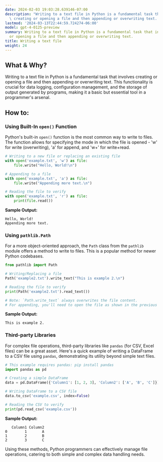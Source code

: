 ```yaml
---
date: 2024-02-03 19:03:28.639146-07:00
description: "Writing to a text file in Python is a fundamental task that involves\
  \ creating or opening a file and then appending or overwriting text. This functionality\u2026"
lastmod: '2024-03-13T22:44:59.724274-06:00'
model: gpt-4-0125-preview
summary: Writing to a text file in Python is a fundamental task that involves creating
  or opening a file and then appending or overwriting text.
title: Writing a text file
weight: 24
---
```


## What & Why?
Writing to a text file in Python is a fundamental task that involves creating or opening a file and then appending or overwriting text. This functionality is crucial for data logging, configuration management, and the storage of output generated by programs, making it a basic but essential tool in a programmer's arsenal.

## How to:
### Using Built-In `open()` Function
Python's built-in `open()` function is the most common way to write to files. The function allows for specifying the mode in which the file is opened - 'w' for write (overwriting), 'a' for append, and 'w+' for write+read.

```python
# Writing to a new file or replacing an existing file
with open('example.txt', 'w') as file:
    file.write("Hello, World!\n")

# Appending to a file
with open('example.txt', 'a') as file:
    file.write("Appending more text.\n")

# Reading the file to verify
with open('example.txt', 'r') as file:
    print(file.read())
```
**Sample Output:**
```
Hello, World!
Appending more text.
```
### Using `pathlib.Path`
For a more object-oriented approach, the `Path` class from the `pathlib` module offers a method to write to files. This is a popular method for newer Python codebases.

```python
from pathlib import Path

# Writing/Replacing a file
Path('example2.txt').write_text("This is example 2.\n")

# Reading the file to verify
print(Path('example2.txt').read_text())

# Note: `Path.write_text` always overwrites the file content. 
# For appending, you'll need to open the file as shown in the previous section.
```
**Sample Output:**
```
This is example 2.
```

### Third-party Libraries
For complex file operations, third-party libraries like `pandas` (for CSV, Excel files) can be a great asset. Here's a quick example of writing a DataFrame to a CSV file using `pandas`, demonstrating its utility beyond simple text files.

```python
# This example requires pandas: pip install pandas
import pandas as pd

# Creating a simple DataFrame
data = pd.DataFrame({'Column1': [1, 2, 3], 'Column2': ['A', 'B', 'C']})

# Writing DataFrame to a CSV file
data.to_csv('example.csv', index=False)

# Reading the CSV to verify
print(pd.read_csv('example.csv'))
```
**Sample Output:**
```
   Column1 Column2
0        1       A
1        2       B
2        3       C
```

Using these methods, Python programmers can effectively manage file operations, catering to both simple and complex data handling needs.

